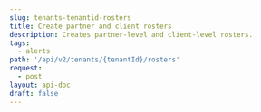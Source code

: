 ```yaml
---
slug: tenants-tenantid-rosters
title: Create partner and client rosters
description: Creates partner-level and client-level rosters.
tags:
  - alerts
path: '/api/v2/tenants/{tenantId}/rosters'
request:
  - post
layout: api-doc
draft: false
---
```


